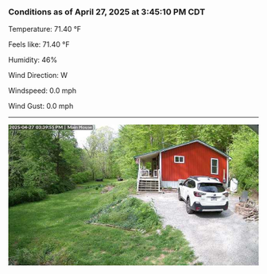 ### Conditions as of April 27, 2025 at 3:45:10 PM CDT 

Temperature: 71.40 &deg;F

Feels like: 71.40 &deg;F

Humidity: 46%

Wind Direction: W

Windspeed: 0.0 mph

Wind Gust: 0.0 mph

---

<img src="./images/latest.jpeg"/>

